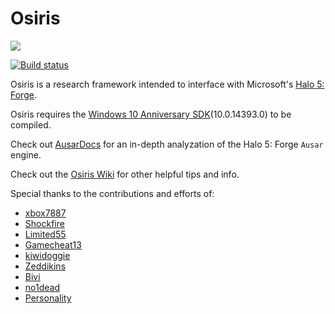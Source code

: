 # Osiris

![](https://camo.githubusercontent.com/9f71fb0664934dcacce48a7a943df8241c6f5196/68747470733a2f2f7667792e6d652f464d784741382e706e67)

[![Build status](https://ci.appveyor.com/api/projects/status/krdkgqrxbbj7s2tp?svg=true)](https://ci.appveyor.com/project/Wunkolo/osiris)

Osiris is a research framework intended to interface with Microsoft's [Halo 5: Forge](https://www.microsoft.com/en-us/store/p/halo-5-forge/9nblggh51mwp).

Osiris requires the [Windows 10 Anniversary SDK](https://developer.microsoft.com/en-us/windows/downloads/windows-10-sdk)(10.0.14393.0) to be compiled.

Check out [AusarDocs](https://github.com/AnvilOnline/AusarDocs) for an in-depth analyzation of the Halo 5: Forge `Ausar` engine.

Check out the [Osiris Wiki](https://github.com/Wunkolo/Osiris/wiki) for other helpful tips and info.

Special thanks to the contributions and efforts of:
 - [xbox7887](https://github.com/Ernegien)
 - [Shockfire](https://github.com/Shockfire)
 - [Limited55](https://github.com/Limited55)
 - [Gamecheat13](https://twitter.com/Gamecheat13)
 - [kiwidoggie](https://github.com/kiwidoggie)
 - [Zeddikins](https://github.com/Lord-Zedd)
 - [Bivi](https://twitter.com/Shinozaki_Bivi)
 - [no1dead](https://github.com/no1dead)
 - [Personality](https://github.com/PersonalityPi)

